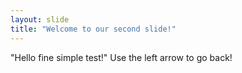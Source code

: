 ```yaml
---
layout: slide
title: "Welcome to our second slide!"
---
```

"Hello fine simple test!"
Use the left arrow to go back!
